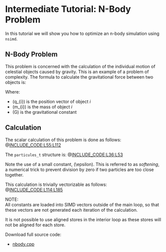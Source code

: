 <!--

Copyright (c) 2019 Agenium Scale

Permission is hereby granted, free of charge, to any person obtaining a copy
of this software and associated documentation files (the "Software"), to deal
in the Software without restriction, including without limitation the rights
to use, copy, modify, merge, publish, distribute, sublicense, and/or sell
copies of the Software, and to permit persons to whom the Software is
furnished to do so, subject to the following conditions:

The above copyright notice and this permission notice shall be included in all
copies or substantial portions of the Software.

THE SOFTWARE IS PROVIDED "AS IS", WITHOUT WARRANTY OF ANY KIND, EXPRESS OR
IMPLIED, INCLUDING BUT NOT LIMITED TO THE WARRANTIES OF MERCHANTABILITY,
FITNESS FOR A PARTICULAR PURPOSE AND NONINFRINGEMENT. IN NO EVENT SHALL THE
AUTHORS OR COPYRIGHT HOLDERS BE LIABLE FOR ANY CLAIM, DAMAGES OR OTHER
LIABILITY, WHETHER IN AN ACTION OF CONTRACT, TORT OR OTHERWISE, ARISING FROM,
OUT OF OR IN CONNECTION WITH THE SOFTWARE OR THE USE OR OTHER DEALINGS IN THE
SOFTWARE.

-->

# Intermediate Tutorial: N-Body Problem

In this tutorial we will show you how to optimize an n-body simulation using
`nsimd`.


## N-Body Problem

This problem is concerned with the calculation of the individual motion of
celestial objects caused by gravity. This is an example of a problem of
complexity. The formula to calculate the gravitational force between two objects
is:
<!-- \( F = { Gm_{i}m_{i}(q_{i} - q_{j}) \over ||q_{i} - q_{j}||^{3} } \) -->

Where:
- \(q_{i}\) is the position vector of object *i*
- \(m_{i}\) is the mass of object *i*
- \(G\) is the gravitational constant


## Calculation

The scalar calculation of this problem is done as follows:
@[INCLUDE_CODE:L55:L112](../src/nbody.cpp)

The `particules_t` structure is:
@[INCLUDE_CODE:L36:L53](../src/nbody.cpp)

Note the use of a small constant, \(\epsilon\). This is referred to as
*softening*, a numerical trick to prevent division by zero if two particles are
too close together.

This calculation is trivially vectorizable as follows:
@[INCLUDE_CODE:L114:L185](../src/nbody.cpp)

NOTE:  
All constants are loaded into SIMD vectors outside of the main loop, so that
these vectors are not generated each iteration of the calculation.

It is not possible to use aligned stores in the interior loop as these stores
will not be aligned for each store.

Download full source code:
- [nbody.cpp](../src/nbody.cpp)

<!-- Add bench and explanations like in the original bsimd tutorial  -->
